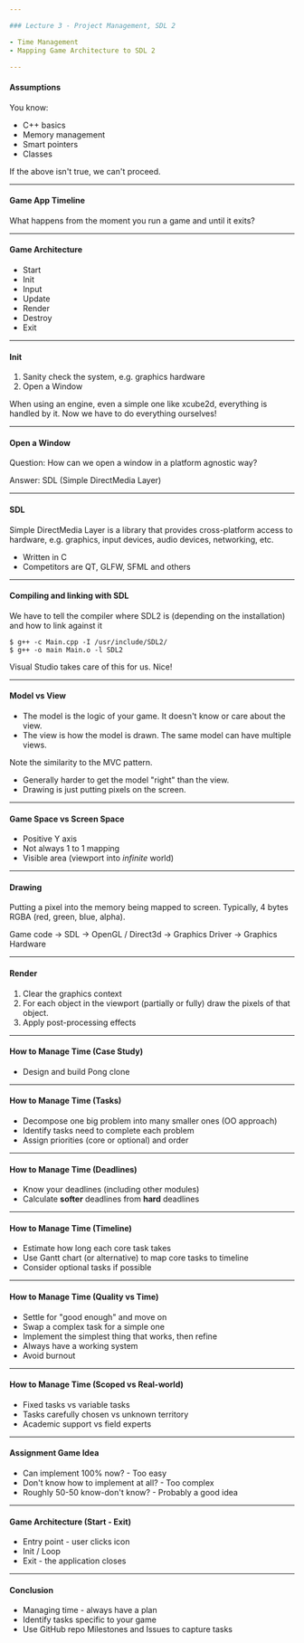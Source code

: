 ```yaml
---

### Lecture 3 - Project Management, SDL 2

- Time Management
- Mapping Game Architecture to SDL 2

---
```


#### Assumptions

You know:

- C++ basics
- Memory management
- Smart pointers
- Classes

If the above isn't true, we can't proceed.

---

#### Game App Timeline

What happens from the moment you run a game and until it exits?

---

#### Game Architecture

- Start
- Init
- Input
- Update
- Render
- Destroy
- Exit

---

#### Init

1. Sanity check the system, e.g. graphics hardware
2. Open a Window

When using an engine, even a simple one like xcube2d, everything is handled by it. Now we have to do everything ourselves!

---

#### Open a Window

Question: How can we open a window in a platform agnostic way?

Answer: SDL (Simple DirectMedia Layer)

---

#### SDL

Simple DirectMedia Layer is a library that provides cross-platform access to
hardware, e.g. graphics, input devices, audio devices, networking, etc.

- Written in C
- Competitors are QT, GLFW, SFML and others

---

#### Compiling and linking with SDL

We have to tell the compiler where SDL2 is (depending on the installation)
and how to link against it

```
$ g++ -c Main.cpp -I /usr/include/SDL2/
$ g++ -o main Main.o -l SDL2
```

Visual Studio takes care of this for us. Nice!

---

#### Model vs View

- The model is the logic of your game. It doesn't know or care about the view. 
- The view is how the model is drawn. The same model can have multiple views.

Note the similarity to the MVC pattern.

- Generally harder to get the model "right" than the view.
- Drawing is just putting pixels on the screen.

---

#### Game Space vs Screen Space

- Positive Y axis
- Not always 1 to 1 mapping
- Visible area (viewport into _infinite_ world)

---

#### Drawing

Putting a pixel into the memory being mapped to screen.
Typically, 4 bytes RGBA (red, green, blue, alpha).

Game code -> SDL -> OpenGL / Direct3d -> Graphics Driver -> Graphics Hardware

---

#### Render

1. Clear the graphics context
2. For each object in the viewport (partially or fully) draw the pixels of that object.
3. Apply post-processing effects

---

#### How to Manage Time (Case Study)

- Design and build Pong clone

---

#### How to Manage Time (Tasks)

- Decompose one big problem into many smaller ones (OO approach)
- Identify tasks need to complete each problem
- Assign priorities (core or optional) and order

---

#### How to Manage Time (Deadlines)

- Know your deadlines (including other modules)
- Calculate **softer** deadlines from **hard** deadlines

---

#### How to Manage Time (Timeline)

- Estimate how long each core task takes
- Use Gantt chart (or alternative) to map core tasks to timeline
- Consider optional tasks if possible

---

#### How to Manage Time (Quality vs Time)

- Settle for "good enough" and move on
- Swap a complex task for a simple one
- Implement the simplest thing that works, then refine
- Always have a working system
- Avoid burnout

---

#### How to Manage Time (Scoped vs Real-world)

- Fixed tasks vs variable tasks
- Tasks carefully chosen vs unknown territory
- Academic support vs field experts

---

#### Assignment Game Idea

- Can implement 100% now? - Too easy
- Don't know how to implement at all? - Too complex
- Roughly 50-50 know-don't know? - Probably a good idea

---

#### Game Architecture (Start - Exit)

- Entry point - user clicks icon
- Init / Loop
- Exit - the application closes

---

#### Conclusion

- Managing time - always have a plan
- Identify tasks specific to your game
- Use GitHub repo Milestones and Issues to capture tasks
